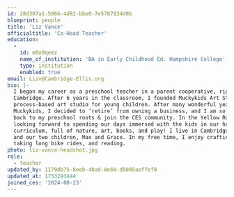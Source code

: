 ```yaml
---
id: 28d307a1-5066-4d82-bbe0-7e5787034d0b
blueprint: people
title: 'Liz Vance'
officialtitle: 'Co-Head Teacher'
education:
  -
    id: m0o9qemz
    name_of_institution: 'BA in Early Childhood Ed. Hampshire College'
    type: institution
    enabled: true
email: Lizv@Cambridge-Ellis.org
bio: |-
  I began my career as a preschool teacher in a parent cooperative, right here in
  Cambridge. After 6 years in the classroom, I founded Muckykids Art Studio, a
  process-based art studio for young children. After many wonderful years at
  Muckykids, I decided to ‘retire’ from owning a business, and I am so excited to get
  back to my preschool roots & join the CES community. In the Yellow Room, I’m
  looking forward to spending our days immersed with the kids in our hands-on
  curriculum, full of nature, art, books, and play! I live in Cambridge with my husband
  and our two children, Max and Grace. In my free time, I enjoy crafting, walking,
  taking long bike rides, and reading.
photo: liz-vance-headshot.jpg
role:
  - teacher
updated_by: 1179db75-8eeb-4bad-8e60-d5005aef7ef8
updated_at: 1753293444
joined_ces: '2024-08-23'
---
```


